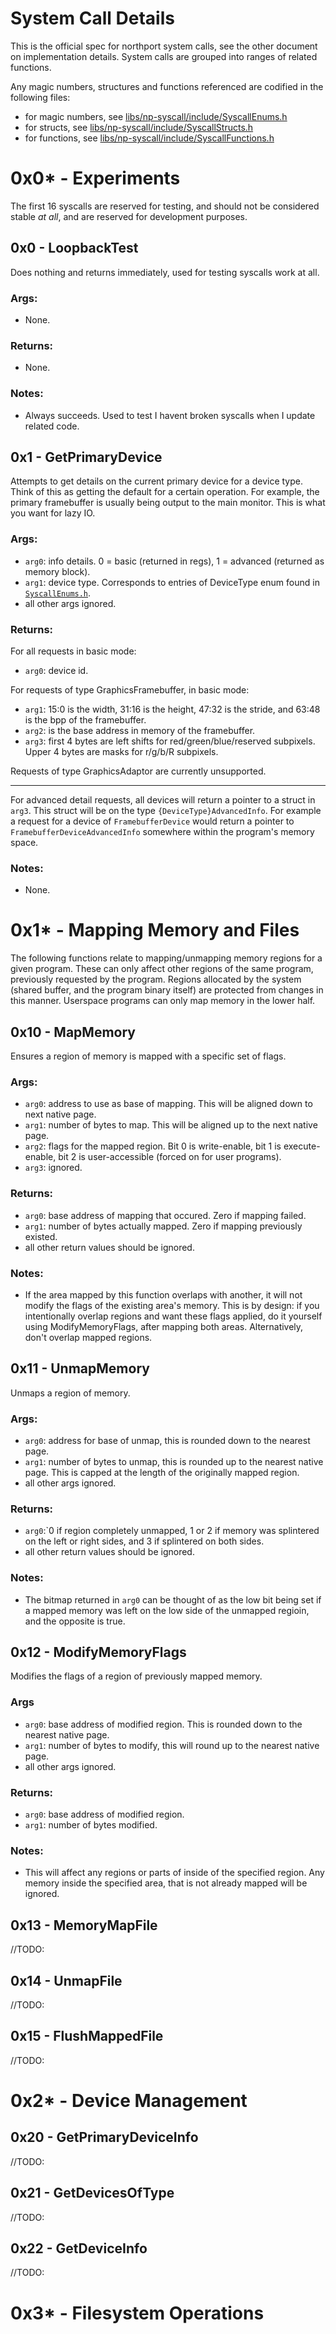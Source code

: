 # System Call Details
This is the official spec for northport system calls, see the other document on implementation details. 
System calls are grouped into ranges of related functions.

Any magic numbers, structures and functions referenced are codified in the following files:
- for magic numbers, see [libs/np-syscall/include/SyscallEnums.h](../../libs/np-syscall/include/SyscallEnums.h)
- for structs, see [libs/np-syscall/include/SyscallStructs.h](../../libs/np-syscall/include/SyscallStructs.h)
- for functions, see [libs/np-syscall/include/SyscallFunctions.h](../../libs/np-syscall/include/SyscallFunctions.h)

# 0x0* - Experiments
The first 16 syscalls are reserved for testing, and should not be considered stable *at all*, and are reserved for development purposes.

## 0x0 - LoopbackTest
Does nothing and returns immediately, used for testing syscalls work at all.

### Args:
- None.

### Returns:
- None.

### Notes:
- Always succeeds. Used to test I havent broken syscalls when I update related code.

## 0x1 - GetPrimaryDevice
Attempts to get details on the current primary device for a device type. Think of this as getting the default for a certain operation. For example, the primary framebuffer is usually being output to the main monitor. This is what you want for lazy IO.

### Args:
- `arg0`: info details. 0 = basic (returned in regs), 1 = advanced (returned as memory block).
- `arg1`: device type. Corresponds to entries of DeviceType enum found in [`SyscallEnums.h`](../../libs/np-syscall/include/SyscallEnums.h).
- all other args ignored.

### Returns:
For all requests in basic mode:
- `arg0`: device id.

For requests of type GraphicsFramebuffer, in basic mode: 
- `arg1`: 15:0 is the width, 31:16 is the height, 47:32 is the stride, and 63:48 is the bpp of the framebuffer.
- `arg2`: is the base address in memory of the framebuffer.
- `arg3`: first 4 bytes are left shifts for red/green/blue/reserved subpixels. Upper 4 bytes are masks for r/g/b/R subpixels.

Requests of type GraphicsAdaptor are currently unsupported.

---
For advanced detail requests, all devices will return a pointer to a struct in `arg3`. This struct will be on the type `{DeviceType}AdvancedInfo`. 
For example a request for a device of `FramebufferDevice` would return a pointer to `FramebufferDeviceAdvancedInfo` somewhere within the program's memory space.

### Notes:
- None.

# 0x1* - Mapping Memory and Files
The following functions relate to mapping/unmapping memory regions for a given program. These can only affect other regions of the same program, previously requested by the program. Regions allocated by the system (shared buffer, and the program binary itself) are protected from changes in this manner.
Userspace programs can only map memory in the lower half.

## 0x10 - MapMemory
Ensures a region of memory is mapped with a specific set of flags.

### Args:
- `arg0`: address to use as base of mapping. This will be aligned down to next native page. 
- `arg1`: number of bytes to map. This will be aligned up to the next native page.
- `arg2`: flags for the mapped region. Bit 0 is write-enable, bit 1 is execute-enable, bit 2 is user-accessible (forced on for user programs).
- `arg3`: ignored.

### Returns:
- `arg0`: base address of mapping that occured. Zero if mapping failed.
- `arg1`: number of bytes actually mapped. Zero if mapping previously existed.
- all other return values should be ignored.

### Notes:
- If the area mapped by this function overlaps with another, it will not modify the flags of the existing area's memory. This is by design: if you intentionally overlap regions and want these flags applied, do it yourself using ModifyMemoryFlags, after mapping both areas. Alternatively, don't overlap mapped regions.

## 0x11 - UnmapMemory
Unmaps a region of memory.

### Args:
- `arg0`: address for base of unmap, this is rounded down to the nearest page.
- `arg1`: number of bytes to unmap, this is rounded up to the nearest native page. This is capped at the length of the originally mapped region.
- all other args ignored.

### Returns:
- `arg0`:`0 if region completely unmapped, 1 or 2 if memory was splintered on the left or right sides, and 3 if splintered on both sides.
- all other return values should be ignored.

### Notes:
- The bitmap returned in `arg0` can be thought of as the low bit being set if a mapped memory was left on the low side of the unmapped regioin, and the opposite is true.

## 0x12 - ModifyMemoryFlags
Modifies the flags of a region of previously mapped memory.

### Args
- `arg0`: base address of modified region. This is rounded down to the nearest native page.
- `arg1`: number of bytes to modify, this will round up to the nearest native page.
- all other args ignored.

### Returns:
- `arg0`: base address of modified region.
- `arg1`: number of bytes modified.

### Notes:
- This will affect any regions or parts of inside of the specified region. Any memory inside the specified area, that is not already mapped will be ignored.

## 0x13 - MemoryMapFile
//TODO: 

## 0x14 - UnmapFile
//TODO:

## 0x15 - FlushMappedFile
//TODO:

# 0x2* - Device Management

## 0x20 - GetPrimaryDeviceInfo
//TODO:

## 0x21 - GetDevicesOfType
//TODO:

## 0x22 - GetDeviceInfo
//TODO:

# 0x3* - Filesystem Operations
